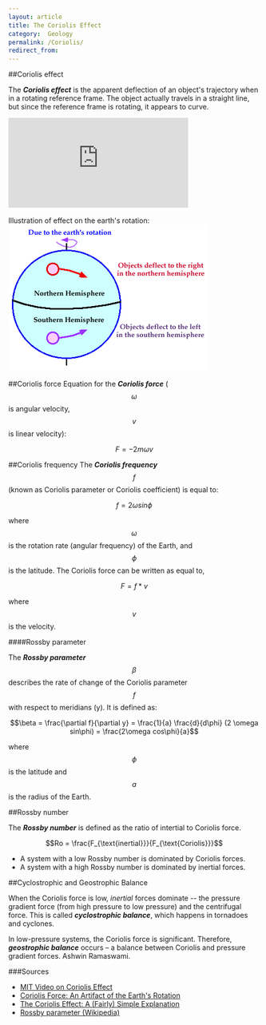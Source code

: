 ```yaml
---
layout: article
title: The Coriolis Effect
category:  Geology
permalink: /Coriolis/
redirect_from:
---
```


##Coriolis effect

The ***Coriolis effect*** is the apparent deflection of an object's trajectory when in a rotating reference frame. The object actually travels in a straight line, but since the reference frame is rotating, it appears to curve.

<iframe width="360" height="180" src="http://video.mit.edu/embed/4407/" frameborder="0"></iframe>

Illustration of effect on the earth's rotation:
<img src="images/coriolisEarth.gif">

##Coriolis force
Equation for the ***Coriolis force*** ($$\omega$$ is angular velocity, $$v$$ is linear velocity):

$$F = -2m \omega v$$

##Coriolis frequency
The ***Coriolis frequency*** $$f$$ (known as Coriolis parameter or Coriolis coefficient) is equal to:

$$f = 2 \omega sin \phi$$

where $$\omega$$ is the rotation rate (angular frequency) of the Earth, and $$\phi$$ is the latitude. The Coriolis force can be written as equal to,

$$F = f * v$$

where $$v$$ is the velocity.

####Rossby parameter

The ***Rossby parameter*** $$\beta$$ describes the rate of change of the Coriolis parameter $$f$$ with respect to meridians (y). It is defined as:

$$\beta = \frac{\partial f}{\partial y} = \frac{1}{a} \frac{d}{d\phi}  (2 \omega sin\phi) = \frac{2\omega cos\phi}{a}$$

where $$\phi$$ is the latitude and $$a$$ is the radius of the Earth.

##Rossby number

The ***Rossby number*** is defined as the ratio of intertial to Coriolis force.

$$Ro = \frac{F_{\text{inertial}}}{F_{\text{Coriolis}}}$$

* A system with a low Rossby number is dominated by Coriolis forces.
* A system with a high Rossby number is dominated by inertial forces.

##Cyclostrophic and Geostrophic Balance

When the Coriolis force is low, *inertial* forces dominate -- the pressure gradient force (from high pressure to low pressure) and the centrifugal force. This is called ***cyclostrophic balance***, which happens in tornadoes and cyclones.

In low-pressure systems, the Coriolis force is significant. Therefore, ***geostrophic balance*** occurs – a balance between Coriolis and pressure gradient forces.
	Ashwin Ramaswami.

###Sources
* [MIT Video on Coriolis Effect](http://video.mit.edu/watch/the-coriolis-effect-4407/)
* [Coriolis Force: An Artifact of the Earth's Rotation](http://ww2010.atmos.uiuc.edu/(Gh)/guides/mtr/fw/crls.rxml)
* [The Coriolis Effect: A (Fairly) Simple Explanation](https://stratus.ssec.wisc.edu/courses/gg101/coriolis/coriolis.html)
* [Rossby parameter (Wikipedia)](https://en.wikipedia.org/wiki/Rossby_parameter)

<!--
### Tossups
15. This force names the cross-terms composed of the product of two different generalized coordinates in the Euler-Lagrange equations. This force stabilizes the fourth and fifth Lagrange points. It opposes pressure in geostrophic flow. Because this force always acts perpendicular to the velocity of the bob at the end of (*) Foucault's pendulum, it does no work on the bob. The magnitude of this force is given as two times the cross product of an angular velocity and a linear velocity. The namesake coefficient of this force is proportional to the sine of the latitude and the rotation rate of Earth. It explains why a ball thrown from a carousel appears to deflect, depending on the hemisphere. For 10 points, name this fictitious force seen in rotating reference frames. ANSWER: Coriolis force [or the Coriolis effect] <Silverman>
-->